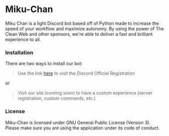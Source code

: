 # Miku-Chan
Miku Chan is a light Discord bot based off of Python made to increase the speed of your workflow and maximize autonomy. By using the power of The Clean Web and other sponsors, we're able to deliver a fast and brilliant experience to all.

### Installation
There are two ways to install our bot:
> Use the link [here](https://discordapp.com/oauth2/authorize?client_id=365649918142054410&scope=bot&permissions=66321471&response_type=code&redirect_uri=https://github.com/Incrested/Miku-Chan) to visit the Discord Official Registration

or

> Visit our site (coming soon) to have a custom experience (server registration, custom commands, etc.)

### License
Miku-Chan is licensed under GNU General Public License (Version 3). Please make sure you are using the application under its code of conduct.

